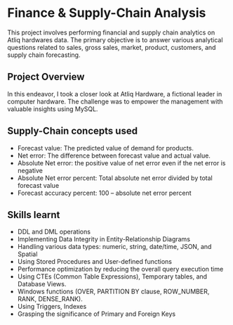 # Finance & Supply-Chain Analysis
This project involves performing financial and supply chain analytics on Atliq hardwares data. The primary objective is to answer various analytical questions related to sales, gross sales, market, product, customers, and supply chain forecasting.
 
## Project Overview
In this endeavor, I took a closer look at Atliq Hardware, a fictional leader in computer hardware. The challenge was to empower the management with valuable insights using MySQL.

## Supply-Chain concepts used
- Forecast value: The predicted value of demand for products.
- Net error: The difference between forecast value and actual value.
- Absolute Net error: the positive value of net error even if the net error is negative
- Absolute Net error percent: Total absolute net error divided by total forecast value
- Forecast accuracy percent: 100 – absolute net error percent
  
## Skills learnt
- DDL and DML operations
- Implementing Data Integrity in Entity-Relationship Diagrams
- Handling various data types: numeric, string, date/time, JSON, and Spatial
- Using Stored Procedures and User-defined functions
- Performance optimization by reducing the overall query execution time
- Using CTEs (Common Table Expressions), Temporary tables, and Database Views.
- Windows functions (OVER, PARTITION BY clause, ROW_NUMBER, RANK, DENSE_RANK).
- Using Triggers, Indexes
- Grasping the significance of Primary and Foreign Keys
